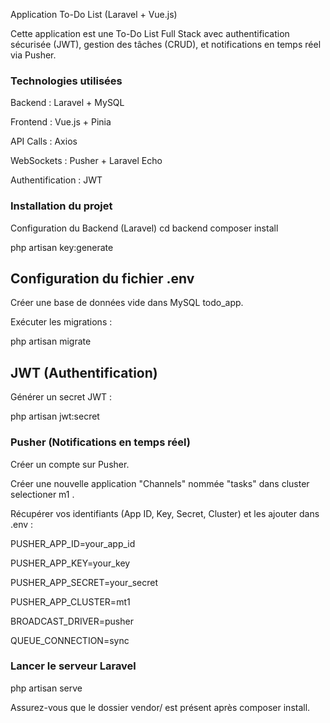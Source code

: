 Application To-Do List (Laravel + Vue.js)

Cette application est une To-Do List Full Stack avec authentification sécurisée (JWT), gestion des tâches (CRUD), et notifications en temps réel via Pusher.

### Technologies utilisées

Backend : Laravel + MySQL

Frontend : Vue.js + Pinia

API Calls : Axios

WebSockets : Pusher + Laravel Echo

Authentification : JWT

### Installation du projet

 Configuration du Backend (Laravel)
cd backend
composer install

php artisan key:generate

## Configuration du fichier .env

Créer une base de données vide dans MySQL todo_app.



Exécuter les migrations :

php artisan migrate

## JWT (Authentification)

Générer un secret JWT :

php artisan jwt:secret

### Pusher (Notifications en temps réel)

Créer un compte sur Pusher.

Créer une nouvelle application "Channels" nommée "tasks"  dans cluster selectioner m1 .

Récupérer vos identifiants (App ID, Key, Secret, Cluster) et les ajouter dans .env :

PUSHER_APP_ID=your_app_id

PUSHER_APP_KEY=your_key

PUSHER_APP_SECRET=your_secret

PUSHER_APP_CLUSTER=mt1

BROADCAST_DRIVER=pusher

QUEUE_CONNECTION=sync


### Lancer le serveur Laravel
php artisan serve

Assurez-vous que le dossier vendor/ est présent après composer install.